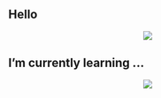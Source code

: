 ## Hello

<p align="center">
  <a href="https://skillicons.dev">
    <img src="https://skillicons.dev/icons?i=git,go,c,python,java,ros" />
  </a>
</p>

## I’m currently learning ...
<p align="center">
  <a href="https://skillicons.dev">
    <img src="https://skillicons.dev/icons?i=rust,latex,r" />
  </a>
</p>

<!--
**raissa-coelho/raissa-coelho** is a ✨ _special_ ✨ repository because its `README.md` (this file) appears on your GitHub profile.

Here are some ideas to get you started:

- 🔭 I’m currently working on ...
- 🌱 I’m currently learning ...
- 👯 I’m looking to collaborate on ...
- 🤔 I’m looking for help with ...
- 💬 Ask me about ...
- 📫 How to reach me: ...
- 😄 Pronouns: ...
- ⚡ Fun fact: ...
-->
